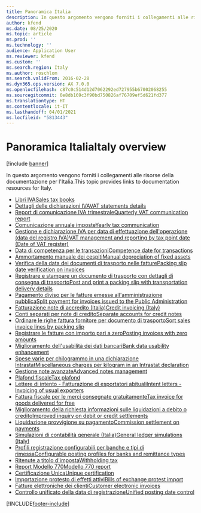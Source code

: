 ```yaml
---
title: Panoramica Italia
description: In questo argomento vengono forniti i collegamenti alle risorse della documentazione Microsoft Dynamics 365 Finance per l'Italia.
author: kfend
ms.date: 08/25/2020
ms.topic: article
ms.prod: ''
ms.technology: ''
audience: Application User
ms.reviewer: kfend
ms.custom: ''
ms.search.region: Italy
ms.author: roschlom
ms.search.validFrom: 2016-02-28
ms.dyn365.ops.version: AX 7.0.0
ms.openlocfilehash: c87c0c514d12d7062292ed727955b67002068255
ms.sourcegitcommit: 0e8db169c3f90bd750826af76709ef5d621fd377
ms.translationtype: HT
ms.contentlocale: it-IT
ms.lasthandoff: 04/01/2021
ms.locfileid: "5813443"
---
```

# <a name="italy-overview"></a><span data-ttu-id="36936-103">Panoramica Italia</span><span class="sxs-lookup"><span data-stu-id="36936-103">Italy overview</span></span>

[!include [banner](../includes/banner.md)]

<span data-ttu-id="36936-104">In questo argomento vengono forniti i collegamenti alle risorse della documentazione per l'Italia.</span><span class="sxs-lookup"><span data-stu-id="36936-104">This topic provides links to documentation resources for Italy.</span></span> 

- [<span data-ttu-id="36936-105">Libri IVA</span><span class="sxs-lookup"><span data-stu-id="36936-105">Sales tax books</span></span>](emea-ita-fiscal-books.md)
- [<span data-ttu-id="36936-106">Dettagli delle dichiarazioni IVA</span><span class="sxs-lookup"><span data-stu-id="36936-106">VAT statements details</span></span>](emea-ita-vat-statements-details.md)
- [<span data-ttu-id="36936-107">Report di comunicazione IVA trimestrale</span><span class="sxs-lookup"><span data-stu-id="36936-107">Quarterly VAT communication report</span></span>](emea-ita-quarterly-vat-communication.md)
- [<span data-ttu-id="36936-108">Comunicazione annuale imposte</span><span class="sxs-lookup"><span data-stu-id="36936-108">Yearly tax communication</span></span>](emea-ita-yearly-tax-communication.md)
- [<span data-ttu-id="36936-109">Gestione e dichiarazione IVA per data di effettuazione dell'operazione (data del registro IVA)</span><span class="sxs-lookup"><span data-stu-id="36936-109">VAT management and reporting by tax point date (Date of VAT register)</span></span>](emea-ita-vat-management.md)
- [<span data-ttu-id="36936-110">Data di competenza per le transazioni</span><span class="sxs-lookup"><span data-stu-id="36936-110">Competence date for transactions</span></span>](emea-ita-competence-date.md)
- [<span data-ttu-id="36936-111">Ammortamento manuale dei cespiti</span><span class="sxs-lookup"><span data-stu-id="36936-111">Manual depreciation of fixed assets</span></span>](emea-ita-depreciation-of-fixed-assets.md)
- [<span data-ttu-id="36936-112">Verifica della data dei documenti di trasporto nelle fatture</span><span class="sxs-lookup"><span data-stu-id="36936-112">Packing slip date verification on invoices</span></span>](emea-ita-packing-slip-date-verification-on-invoice.md)
- [<span data-ttu-id="36936-113">Registrare e stampare un documento di trasporto con dettagli di consegna di trasporto</span><span class="sxs-lookup"><span data-stu-id="36936-113">Post and print a packing slip with transportation delivery details</span></span>](emea-ita-packing-slip.md)
- [<span data-ttu-id="36936-114">Pagamento diviso per le fatture emesse all'amministrazione pubblica</span><span class="sxs-lookup"><span data-stu-id="36936-114">Split payment for invoices issued to the Public Administration</span></span>](emea-ita-split-payment-invoices-issued-public-administration.md)
- [<span data-ttu-id="36936-115">Fatturazione note di accredito (Italia)</span><span class="sxs-lookup"><span data-stu-id="36936-115">Credit invoicing (Italy)</span></span>](emea-ita-credit-invoicing.md)
- [<span data-ttu-id="36936-116">Conti separati per note di credito</span><span class="sxs-lookup"><span data-stu-id="36936-116">Separate accounts for credit notes</span></span>](emea-ita-exil-separate-account-credit.md)
- [<span data-ttu-id="36936-117">Ordinare le righe fattura fornitore per documento di trasporto</span><span class="sxs-lookup"><span data-stu-id="36936-117">Sort sales invoice lines by packing slip</span></span>](emea-ita-exil-invoicing-packing-slips.md)
- [<span data-ttu-id="36936-118">Registrare le fatture con importo pari a zero</span><span class="sxs-lookup"><span data-stu-id="36936-118">Posting invoices with zero amounts</span></span>](emea-ita-exil-zero-invoice-posting.md)
- [<span data-ttu-id="36936-119">Miglioramento dell'usabilità dei dati bancari</span><span class="sxs-lookup"><span data-stu-id="36936-119">Bank data usability enhancement</span></span>](emea-ita-exil-bank-accounts-setup.md)
- [<span data-ttu-id="36936-120">Spese varie per chilogrammo in una dichiarazione Intrastat</span><span class="sxs-lookup"><span data-stu-id="36936-120">Miscellaneous charges per kilogram in an Intrastat declaration</span></span>](emea-ita-exil-misc-charges-intrastat.md)
- [<span data-ttu-id="36936-121">Gestione note avanzate</span><span class="sxs-lookup"><span data-stu-id="36936-121">Advanced notes management</span></span>](emea-ita-exil-structured-notes.md)
- [<span data-ttu-id="36936-122">Plafond fiscale</span><span class="sxs-lookup"><span data-stu-id="36936-122">Tax plafond</span></span>](emea-ita-exil-tax-plafond.md)
- [<span data-ttu-id="36936-123">Lettere di intento - Fatturazione di esportatori abituali</span><span class="sxs-lookup"><span data-stu-id="36936-123">Intent letters - Invoicing of usual exporters</span></span>](emea-ita-exil-intent-letter.md)
- [<span data-ttu-id="36936-124">Fattura fiscale per le merci consegnate gratuitamente</span><span class="sxs-lookup"><span data-stu-id="36936-124">Tax invoice for goods delivered for free</span></span>](emea-ita-exil-goods-for-free.md)
- [<span data-ttu-id="36936-125">Miglioramento della richiesta informazioni sulle liquidazioni a debito o credito</span><span class="sxs-lookup"><span data-stu-id="36936-125">Improved inquiry on debit or credit settlements</span></span>](emea-ita-exil-improved-inquiry-settlement.md)
- [<span data-ttu-id="36936-126">Liquidazione provvigione su pagamento</span><span class="sxs-lookup"><span data-stu-id="36936-126">Commission settlement on payments</span></span>](emea-ita-exil-commission-settlement.md)
- [<span data-ttu-id="36936-127">Simulazioni di contabilità generale (Italia)</span><span class="sxs-lookup"><span data-stu-id="36936-127">General ledger simulations (Italy)</span></span>](emea-ita-exil-general-ledger-simulations.md)
- [<span data-ttu-id="36936-128">Profili registrazione configurabili per banche e tipi di rimessa</span><span class="sxs-lookup"><span data-stu-id="36936-128">Configurable posting profiles for banks and remittance types</span></span>](emea-ita-exil-bank-remittance.md)
- [<span data-ttu-id="36936-129">Ritenute a titolo d'imposta</span><span class="sxs-lookup"><span data-stu-id="36936-129">Withholding tax</span></span>](emea-ita-withholding-tax.md)
- [<span data-ttu-id="36936-130">Report Modello 770</span><span class="sxs-lookup"><span data-stu-id="36936-130">Modello 770 report</span></span>](emea-ita-modello770.md)
- [<span data-ttu-id="36936-131">Certificazione Unica</span><span class="sxs-lookup"><span data-stu-id="36936-131">Unique certification</span></span>](emea-ita-exil-unique-certification.md)
- [<span data-ttu-id="36936-132">Importazione protesto di effetti attivi</span><span class="sxs-lookup"><span data-stu-id="36936-132">Bills of exchange protest import</span></span>](emea-ita-exil-protest-boe.md)
- [<span data-ttu-id="36936-133">Fatture elettroniche dei clienti</span><span class="sxs-lookup"><span data-stu-id="36936-133">Customer electronic invoices</span></span>](emea-ita-e-invoices.md)
- [<span data-ttu-id="36936-134">Controllo unificato della data di registrazione</span><span class="sxs-lookup"><span data-stu-id="36936-134">Unified posting date control</span></span>](emea-ita-post-date-control.md)



[!INCLUDE[footer-include](../../includes/footer-banner.md)]